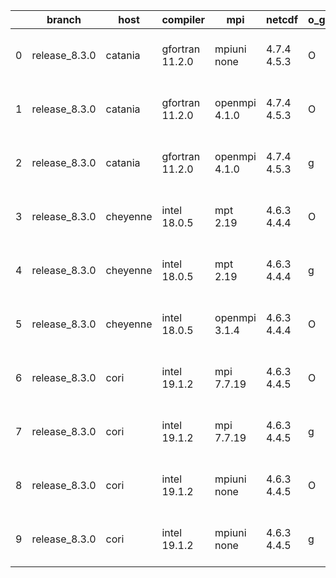 |    | branch        | host     | compiler        | mpi           | netcdf      | o_g   | os     | build   | u_pass   | u_fail   | s_pass   | s_fail   | e_pass   | e_fail   |   nuopc_pass |   nuopc_fail | artifacts_hash                                                                                                                                                   | modified                  |
|----|---------------|----------|-----------------|---------------|-------------|-------|--------|---------|----------|----------|----------|----------|----------|----------|--------------|--------------|------------------------------------------------------------------------------------------------------------------------------------------------------------------|---------------------------|
|  0 | release_8.3.0 | catania  | gfortran 11.2.0 | mpiuni none   | 4.7.4 4.5.3 | O     | Darwin | pass    | 12142    | 0        | 8        | 0        | 43       | 0        |            0 |           50 | [artifacts](https://github.com/esmf-org/esmf-test-artifacts/tree/655b37e0b4a18b015d8ce86ceaa3d0c9cebac79b/release_8.3.0/catania/gfortran/11.2.0/O/mpiuni/none)   | 2022-06-02 09:52:11 -0600 |
|  1 | release_8.3.0 | catania  | gfortran 11.2.0 | openmpi 4.1.0 | 4.7.4 4.5.3 | O     | Darwin | pass    | 13656    | 9        | 49       | 0        | 80       | 0        |           45 |            5 | [artifacts](https://github.com/esmf-org/esmf-test-artifacts/tree/48cbbea1824e228d87d42a0e4769a0dc0746f4ff/release_8.3.0/catania/gfortran/11.2.0/O/openmpi/4.1.0) | 2022-06-02 08:45:58 -0600 |
|  2 | release_8.3.0 | catania  | gfortran 11.2.0 | openmpi 4.1.0 | 4.7.4 4.5.3 | g     | Darwin | pass    | 13656    | 9        | 49       | 0        | 80       | 0        |           45 |            5 | [artifacts](https://github.com/esmf-org/esmf-test-artifacts/tree/1723daf4fa2d123596b2a5a688db817ff54f6aae/release_8.3.0/catania/gfortran/11.2.0/g/openmpi/4.1.0) | 2022-06-02 11:17:59 -0600 |
|  3 | release_8.3.0 | cheyenne | intel 18.0.5    | mpt 2.19      | 4.6.3 4.4.4 | O     | Linux  | pass    | 13665    | 0        | 49       | 0        | 80       | 0        |           50 |            0 | [artifacts](https://github.com/esmf-org/esmf-test-artifacts/tree/423b5a72b58bb52b5878ba151ed3113704915c07/release_8.3.0/cheyenne/intel/18.0.5/O/mpt/2.19)        | 2022-06-02 04:40:49 -0600 |
|  4 | release_8.3.0 | cheyenne | intel 18.0.5    | mpt 2.19      | 4.6.3 4.4.4 | g     | Linux  | pass    | 13665    | 0        | 49       | 0        | 80       | 0        |           50 |            0 | [artifacts](https://github.com/esmf-org/esmf-test-artifacts/tree/3e5359adb243d51415fd5a9198dbbabf68c0d014/release_8.3.0/cheyenne/intel/18.0.5/g/mpt/2.19)        | 2022-06-02 04:53:46 -0600 |
|  5 | release_8.3.0 | cheyenne | intel 18.0.5    | openmpi 3.1.4 | 4.6.3 4.4.4 | O     | Linux  | pass    | 13665    | 0        | 49       | 0        | 80       | 0        |           50 |            0 | [artifacts](https://github.com/esmf-org/esmf-test-artifacts/tree/2132e38bec418c525e24c204293f43bb5f8e2894/release_8.3.0/cheyenne/intel/18.0.5/O/openmpi/3.1.4)   | 2022-06-02 04:35:41 -0600 |
|  6 | release_8.3.0 | cori     | intel 19.1.2    | mpi 7.7.19    | 4.6.3 4.4.5 | O     | Unicos | pass    | fail     | fail     | fail     | fail     | fail     | fail     |            0 |            0 | [artifacts](https://github.com/esmf-org/esmf-test-artifacts/tree/fa9400cf23cb403c4491719fff14824736bdf29f/release_8.3.0/cori/intel/19.1.2/O/mpi/7.7.19)          | 2022-06-02 16:11:00 -0700 |
|  7 | release_8.3.0 | cori     | intel 19.1.2    | mpi 7.7.19    | 4.6.3 4.4.5 | g     | Unicos | pass    | 13665    | 0        | 49       | 0        | 80       | 0        |           50 |            0 | [artifacts](https://github.com/esmf-org/esmf-test-artifacts/tree/96c6cb19cf95a1e698d0f73034e13f6487ed45ac/release_8.3.0/cori/intel/19.1.2/g/mpi/7.7.19)          | 2022-06-02 20:03:26 -0700 |
|  8 | release_8.3.0 | cori     | intel 19.1.2    | mpiuni none   | 4.6.3 4.4.5 | O     | Unicos | pass    | 12142    | 0        | 8        | 0        | 43       | 0        |            0 |           50 | [artifacts](https://github.com/esmf-org/esmf-test-artifacts/tree/2ecb2c9c2fadaaa2f18c74f1fd96b84412c95a54/release_8.3.0/cori/intel/19.1.2/O/mpiuni/none)         | 2022-06-02 04:44:23 -0700 |
|  9 | release_8.3.0 | cori     | intel 19.1.2    | mpiuni none   | 4.6.3 4.4.5 | g     | Unicos | pass    | 12142    | 0        | 8        | 0        | 43       | 0        |            0 |           50 | [artifacts](https://github.com/esmf-org/esmf-test-artifacts/tree/fdd21f5603386fcbf8063d874ca4be9fbb922bb1/release_8.3.0/cori/intel/19.1.2/g/mpiuni/none)         | 2022-06-02 19:07:45 -0700 |